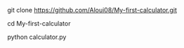git clone https://github.com/Aloui08/My-first-calculator.git

cd My-first-calculator

python calculator.py
